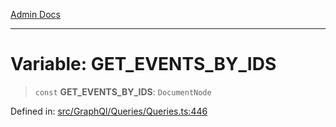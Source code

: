 [Admin Docs](/)

***

# Variable: GET\_EVENTS\_BY\_IDS

> `const` **GET\_EVENTS\_BY\_IDS**: `DocumentNode`

Defined in: [src/GraphQl/Queries/Queries.ts:446](https://github.com/PalisadoesFoundation/talawa-admin/blob/main/src/GraphQl/Queries/Queries.ts#L446)
